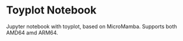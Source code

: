 # Toyplot Notebook
Jupyter notebook with toyplot, based on MicroMamba.
Supports both AMD64 amd ARM64.
